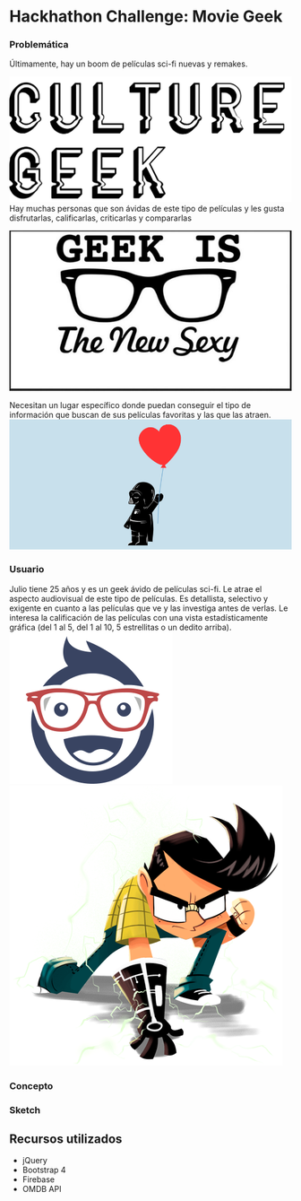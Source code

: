 # Hackhathon Challenge: Movie Geek

### Problemática

Últimamente, hay un boom de películas sci-fi nuevas y remakes.

  ![Sin titulo](assets/docs/culture-geek.JPG)
Hay muchas personas que son ávidas de este tipo de películas y les gusta disfrutarlas, calificarlas, criticarlas y compararlas

  ![Sin titulo](assets/docs/geek-is-sexy.JPG)

Necesitan un lugar específico donde puedan conseguir el tipo de información que buscan de sus películas favoritas y las que las atraen.
  ![Sin titulo](assets/docs/san-valentin-geek.png)

### Usuario

  Julio tiene 25 años y es un geek ávido de películas sci-fi. Le atrae el aspecto audiovisual de este tipo de películas. Es detallista, selectivo y exigente en cuanto a las películas que ve y las investiga antes de verlas. Le interesa la calificación de las películas con una vista estadísticamente gráfica (del 1 al 5, del 1 al 10, 5 estrellitas o un dedito arriba).
  ![Sin titulo](assets/docs/geek-kid.png)
  ![Sin titulo](assets/docs/iron-geek.png)

### Concepto

### Sketch

## Recursos utilizados

* jQuery
* Bootstrap 4
* Firebase
* OMDB API